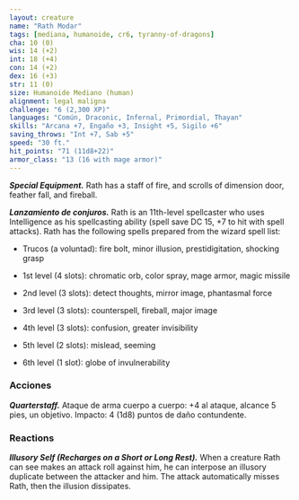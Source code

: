 ```yaml
---
layout: creature
name: "Rath Modar"
tags: [mediana, humanoide, cr6, tyranny-of-dragons]
cha: 10 (0)
wis: 14 (+2)
int: 18 (+4)
con: 14 (+2)
dex: 16 (+3)
str: 11 (0)
size: Humanoide Mediano (human)
alignment: legal maligna
challenge: "6 (2,300 XP)"
languages: "Común, Draconic, Infernal, Primordial, Thayan"
skills: "Arcana +7, Engaño +3, Insight +5, Sigilo +6"
saving_throws: "Int +7, Sab +5"
speed: "30 ft."
hit_points: "71 (11d8+22)"
armor_class: "13 (16 with mage armor)"
---
```


***Special Equipment.*** Rath has a staff of fire, and scrolls of dimension door, feather fall, and fireball.

***Lanzamiento de conjuros.*** Rath is an 11th-level spellcaster who uses Intelligence as his spellcasting ability (spell save DC 15, +7 to hit with spell attacks). Rath has the following spells prepared from the wizard spell list:

* Trucos (a voluntad): fire bolt, minor illusion, prestidigitation, shocking grasp

* 1st level (4 slots): chromatic orb, color spray, mage armor, magic missile

* 2nd level (3 slots): detect thoughts, mirror image, phantasmal force

* 3rd level (3 slots): counterspell, fireball, major image

* 4th level (3 slots): confusion, greater invisibility

* 5th level (2 slots): mislead, seeming

* 6th level (1 slot): globe of invulnerability

### Acciones

***Quarterstaff.*** Ataque de arma cuerpo a cuerpo: +4 al ataque, alcance 5 pies, un objetivo. Impacto: 4 (1d8) puntos de daño contundente.

### Reactions

***Illusory Self (Recharges on a Short or Long Rest).*** When a creature Rath can see makes an attack roll against him, he can interpose an illusory duplicate between the attacker and him. The attack automatically misses Rath, then the illusion dissipates.